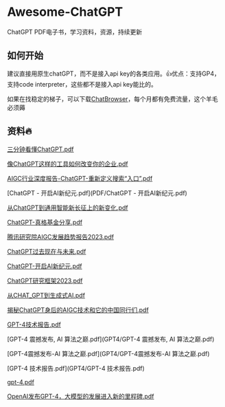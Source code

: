 # Awesome-ChatGPT
ChatGPT PDF电子书，学习资料，资源，持续更新

## 如何开始

建议直接用原生chatGPT，而不是接入api key的各类应用。👍优点：支持GP4，支持code interpreter，这些都不是接入api key能比的。

如果在找稳定的梯子，可以下载[ChatBrowser](https://manual.chatbrowser.top/release-note)，每个月都有免费流量，这个羊毛必须薅

## 资料🔥 

[三分钟看懂ChatGPT.pdf](PDF/三分钟看懂ChatGPT.pdf)

[像ChatGPT这样的工具如何改变你的企业.pdf](PDF/像ChatGPT这样的工具如何改变你的企业.pdf)

[AIGC行业深度报告-ChatGPT-重新定义搜索“入口”.pdf](PDF/AIGC行业深度报告-ChatGPT-重新定义搜索“入口”.pdf)

[ChatGPT - 开启AI新纪元.pdf](PDF/ChatGPT - 开启AI新纪元.pdf)

[从ChatGPT到通用智能新长征上的新变化.pdf](PDF/从ChatGPT到通用智能新长征上的新变化.pdf)

[ChatGPT-真格基金分享.pdf](PDF/ChatGPT-真格基金分享.pdf)

[腾讯研究院AIGC发展趋势报告2023.pdf](PDF/腾讯研究院AIGC发展趋势报告2023.pdf)

[ChatGPT过去现在与未来.pdf](PDF/ChatGPT过去现在与未来.pdf)

[ChatGPT-开启AI新纪元.pdf](PDF/ChatGPT-开启AI新纪元.pdf)

[ChatGPT研究框架2023.pdf](PDF/ChatGPT研究框架2023.pdf)

[从CHAT_GPT到生成式AI.pdf](PDF/从CHAT_GPT到生成式AI.pdf)

[揭秘ChatGPT身后的AIGC技术和它的中国同行们.pdf](PDF/揭秘ChatGPT身后的AIGC技术和它的中国同行们.pdf)

[GPT-4技术报告.pdf](GPT4/GPT-4技术报告.pdf)

[GPT-4 震撼发布, AI 算法之巅.pdf](GPT4/GPT-4 震撼发布, AI 算法之巅.pdf)

[GPT-4震撼发布-AI 算法之巅.pdf](GPT4/GPT-4震撼发布-AI 算法之巅.pdf)

[GPT-4 技术报告.pdf](GPT4/GPT-4 技术报告.pdf)

[gpt-4.pdf](GPT4/gpt-4.pdf)

[OpenAI发布GPT-4，大模型的发展进入新的里程碑.pdf](GPT4/OpenAI发布GPT-4，大模型的发展进入新的里程碑.pdf)

